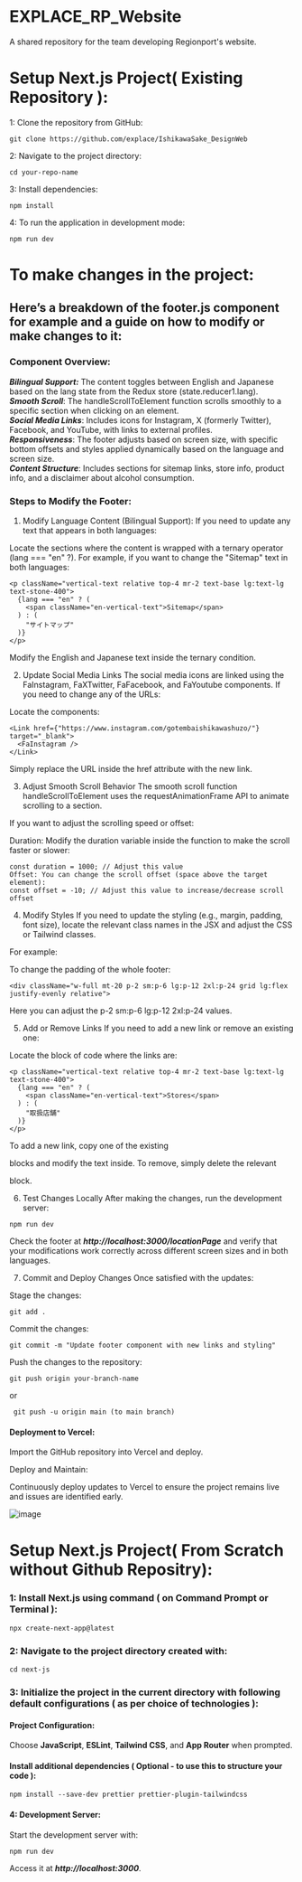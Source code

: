 # EXPLACE_RP_Website
A shared repository for the team developing Regionport's website.

# Setup Next.js Project( Existing Repository ):

1: Clone the repository from GitHub:

```
git clone https://github.com/explace/IshikawaSake_DesignWeb
```
2: Navigate to the project directory:

```
cd your-repo-name
```
3: Install dependencies:

```
npm install
```
4: To run the application in development mode:

```
npm run dev
```

# To make changes in the project:

## Here’s a breakdown of the footer.js component for example and a guide on how to modify or make changes to it:

### Component Overview:

***Bilingual Support:*** The content toggles between English and Japanese based on the lang state from the Redux store (state.reducer1.lang).<br/>
***Smooth Scroll***: The handleScrollToElement function scrolls smoothly to a specific section when clicking on an element.<br/>
***Social Media Links***: Includes icons for Instagram, X (formerly Twitter), Facebook, and YouTube, with links to external profiles.<br/>
***Responsiveness***: The footer adjusts based on screen size, with specific bottom offsets and styles applied dynamically based on the language and screen size.<br/>
***Content Structure***: Includes sections for sitemap links, store info, product info, and a disclaimer about alcohol consumption.<br/>

### Steps to Modify the Footer:
1. Modify Language Content (Bilingual Support):
If you need to update any text that appears in both languages:

Locate the sections where the content is wrapped with a ternary operator (lang === "en" ?).
For example, if you want to change the "Sitemap" text in both languages:
```
<p className="vertical-text relative top-4 mr-2 text-base lg:text-lg text-stone-400">
  {lang === "en" ? (
    <span className="en-vertical-text">Sitemap</span>
  ) : (
    "サイトマップ"
  )}
</p>
```

Modify the English and Japanese text inside the ternary condition.

2. Update Social Media Links
The social media icons are linked using the FaInstagram, FaXTwitter, FaFacebook, and FaYoutube components. If you need to change any of the URLs:

Locate the <Link> components:
```
<Link href={"https://www.instagram.com/gotembaishikawashuzo/"} target="_blank">
  <FaInstagram />
</Link>
```
Simply replace the URL inside the href attribute with the new link.

3. Adjust Smooth Scroll Behavior
The smooth scroll function handleScrollToElement uses the requestAnimationFrame API to animate scrolling to a section.

If you want to adjust the scrolling speed or offset:

Duration: Modify the duration variable inside the function to make the scroll faster or slower:
```
const duration = 1000; // Adjust this value
Offset: You can change the scroll offset (space above the target element):
const offset = -10; // Adjust this value to increase/decrease scroll offset
```
4. Modify Styles
If you need to update the styling (e.g., margin, padding, font size), locate the relevant class names in the JSX and adjust the CSS or Tailwind classes.

For example:

To change the padding of the whole footer:
```
<div className="w-full mt-20 p-2 sm:p-6 lg:p-12 2xl:p-24 grid lg:flex justify-evenly relative">
```
Here you can adjust the p-2 sm:p-6 lg:p-12 2xl:p-24 values.

5. Add or Remove Links
If you need to add a new link or remove an existing one:

Locate the block of code where the links are:
```
<p className="vertical-text relative top-4 mr-2 text-base lg:text-lg text-stone-400">
  {lang === "en" ? (
    <span className="en-vertical-text">Stores</span>
  ) : (
    "取扱店舗"
  )}
</p>
```
To add a new link, copy one of the existing <p> blocks and modify the text inside. To remove, simply delete the relevant <p> block.

6. Test Changes Locally
After making the changes, run the development server:

```
npm run dev
```

Check the footer at ***http://localhost:3000/locationPage*** and verify that your modifications work correctly across different screen sizes and in both languages.

7. Commit and Deploy Changes
Once satisfied with the updates:

Stage the changes:

```
git add .
```

Commit the changes:
```
git commit -m "Update footer component with new links and styling"
```
Push the changes to the repository:
```
git push origin your-branch-name 
```
or
```
 git push -u origin main (to main branch)
```

#### Deployment to Vercel:

Import the GitHub repository into Vercel and deploy.

Deploy and Maintain:

Continuously deploy updates to Vercel to ensure the project remains live and issues are identified early.


![image](https://github.com/user-attachments/assets/89696b50-a0b6-457c-9c08-92ee1b8a4fd3)


# Setup Next.js Project( From Scratch without Github Repositry):

### 1: Install Next.js using command ( on Command Prompt or Terminal ):
```
npx create-next-app@latest
```

### 2: Navigate to the project directory created with:
```
cd next-js
```

### 3: Initialize the project in the current directory with following default configurations ( as per choice of technologies ):

#### Project Configuration:

Choose **JavaScript**, **ESLint**, **Tailwind CSS**, and **App Router** when prompted.

#### Install additional dependencies ( Optional - to use this to structure your code ):
```
npm install --save-dev prettier prettier-plugin-tailwindcss
```
#### 4: Development Server:

Start the development server with:
```
npm run dev
```
Access it at ***http://localhost:3000***.


